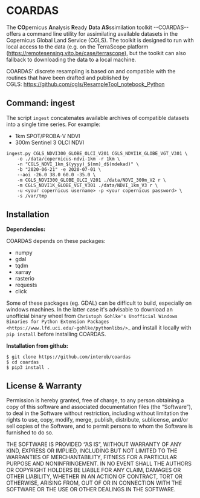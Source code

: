 COARDAS
=======

The **CO**pernicus **A**nalysis **R**eady **D**ata **AS**ssimilation toolkit --COARDAS-- offers a command line utility for assimilating available datasets in the Copernicus Global Land Service (CGLS). The toolkit is designed to run with local access to the data (e.g. on the TerraScope platform (https://remotesensing.vito.be/case/terrascope), but the toolkit can also fallback to downloading the data to a local machine.

COARDAS' discrete resampling is based on and compatible with the routines that have been drafted and published by CGLS: https://github.com/cgls/ResampleTool_notebook_Python

Command: ingest
------
The script `ingest` concatenates available archives of compatible datasets into a single time series. For example:
- 1km SPOT/PROBA-V NDVI
- 300m Sentinel 3 OLCI NDVI

```
ingest.py CGLS_NDVI300_GLOBE_OLCI_V201 CGLS_NDVI1K_GLOBE_VGT_V301 \
    -o ./data/copernicus-ndvi-1km -r 1km \
    -n "CGLS_NDVI_1km_$(yyyy)_$(mm)_d$(mdekad)" \
    -b "2020-06-21" -e 2020-07-01 \
    --aoi -26.0 38.0 60.0 -35.0 \
    -m CGLS_NDVI300_GLOBE_OLCI_V201 ./data/NDVI_300m_V2 r \
    -m CGLS_NDVI1K_GLOBE_VGT_V301 ./data/NDVI_1km_V3 r \
    -u <your copernicus username> -p <your copernicus password> \
    -s /var/tmp
```

Installation
------------
**Dependencies:**

COARDAS depends on these packages:

- numpy
- gdal
- tqdm
- xarray
- rasterio
- requests
- click

Some of these packages (eg. GDAL) can be difficult to build, especially on windows machines. In the latter case it's advisable to download an unofficial binary wheel from `Christoph Gohlke's Unofficial Windows Binaries for Python Extension Packages <https://www.lfd.uci.edu/~gohlke/pythonlibs/>`_ and install it locally with ``pip install`` before installing COARDAS.

**Installation from github:**


    $ git clone https://github.com/interob/coardas
    $ cd coardas
    $ pip3 install .

License & Warranty
------------------

Permission is hereby granted, free of charge, to any person obtaining a copy of this software and associated documentation files (the “Software”), to deal in the Software without restriction, including without limitation the rights to use, copy, modify, merge, publish, distribute, sublicense, and/or sell copies of the Software, and to permit persons to whom the Software is furnished to do so.

THE SOFTWARE IS PROVIDED “AS IS”, WITHOUT WARRANTY OF ANY KIND, EXPRESS OR IMPLIED, INCLUDING BUT NOT LIMITED TO THE WARRANTIES OF MERCHANTABILITY, FITNESS FOR A PARTICULAR PURPOSE AND NONINFRINGEMENT. IN NO EVENT SHALL THE AUTHORS OR COPYRIGHT HOLDERS BE LIABLE FOR ANY CLAIM, DAMAGES OR OTHER LIABILITY, WHETHER IN AN ACTION OF CONTRACT, TORT OR OTHERWISE, ARISING FROM, OUT OF OR IN CONNECTION WITH THE SOFTWARE OR THE USE OR OTHER DEALINGS IN THE SOFTWARE.

